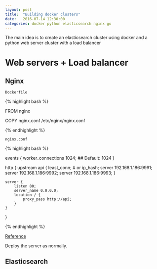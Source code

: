 ```yaml
---
layout: post
title:  "Building docker clusters"
date:   2016-07-14 12:30:00
categories: docker python elasticsearch nginx go
---
```


The main idea is to create an elasticsearch cluster using docker and a python
web server cluster with a load balancer


# Web servers + Load balancer

## Nginx

`Dockerfile`

{% highlight bash %}

FROM nginx

COPY nginx.conf /etc/nginx/nginx.conf

{% endhighlight %}


`nginx.conf`

{% highlight bash %}

events {
  worker_connections  1024;  ## Default: 1024
}

http {
    upstream api {
        least_conn;
        # or ip_hash;
        server 192.168.1.186:9991;
        server 192.168.1.186:9992;
        server 192.168.1.186:9993;
    }

    server {
        listen 80;
        server_name 0.0.0.0;
        location / {
            proxy_pass http://api;
        }
    }
}

{% endhighlight %}

[Reference](http://nginx.org/en/docs/http/load_balancing.html)


Deploy the server as normally.


## Elasticsearch
